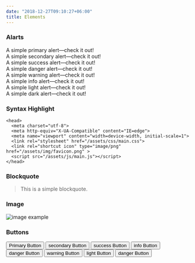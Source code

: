 ```yaml
---
date: "2018-12-27T09:10:27+06:00"
title: Elements
---
```


### Alarts

<div class="alert rounded-0 alert-primary">
  A simple primary alert—check it out!
</div>

<div class="alert rounded-0 alert-secondary">
  A simple secondary alert—check it out!
</div>

<div class="alert rounded-0 alert-success">
  A simple success alert—check it out!
</div>

<div class="alert rounded-0 alert-danger">
  A simple danger alert—check it out!
</div>

<div class="alert rounded-0 alert-warning">
  A simple warning alert—check it out!
</div>

<div class="alert rounded-0 alert-info">
  A simple info alert—check it out!
</div>

<div class="alert rounded-0 alert-light">
  A simple light alert—check it out!
</div>

<div class="alert rounded-0 alert-dark">
  A simple dark alert—check it out!
</div>

### Syntax Highlight

    <head>
      <meta charset="utf-8">
      <meta http-equiv="X-UA-Compatible" content="IE=edge">
      <meta name="viewport" content="width=device-width, initial-scale=1">
      <link rel="stylesheet" href="/assets/css/main.css">
      <link rel="shortcut icon" type="image/png" href="/assets/img/favicon.png" >
      <script src="/assets/js/main.js"></script>
    </head>

### Blockquote

> This is a simple blockquote.

### Image

![image example](../../../../images/img-7.jpg "image")

### Buttons

<button class="btn btn-primary">Primary Button</button>
<button class="btn btn-secondary">secondary Button</button>
<button class="btn btn-success">success Button</button>
<button class="btn btn-info">info Button</button>
<button class="btn btn-danger">danger Button</button>
<button class="btn btn-warning">warning Button</button>
<button class="btn btn-light">light Button</button>
<button class="btn btn-dark">danger Button</button>
